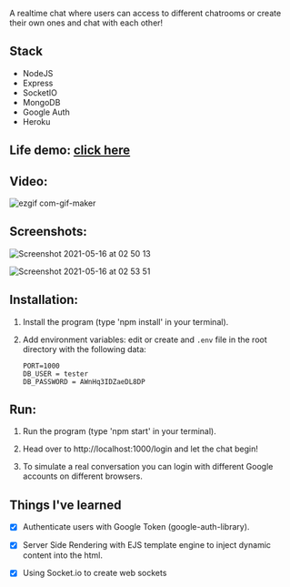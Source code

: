 

A realtime chat where users can access to different chatrooms or create their own ones and chat with each other!

## Stack
- NodeJS
- Express
- SocketIO
- MongoDB
- Google Auth
- Heroku

## Life demo: [click here](https://vast-ocean-47639.herokuapp.com/login)


## Video:

![ezgif com-gif-maker](https://user-images.githubusercontent.com/25463174/145554712-57fd5d71-ad0c-42a6-96a8-4330ffba5e76.gif)


## Screenshots:

![Screenshot 2021-05-16 at 02 50 13](https://user-images.githubusercontent.com/25463174/118382091-1725d300-b5f2-11eb-90a0-f7aa8559b267.png)

![Screenshot 2021-05-16 at 02 53 51](https://user-images.githubusercontent.com/25463174/118382084-f9586e00-b5f1-11eb-91be-396d2510036c.png)



## Installation:
1. Install the program (type 'npm install' in your terminal).

2. Add environment variables: edit or create and `.env` file in the root directory with the following data:

     ```
     PORT=1000
    DB_USER = tester
    DB_PASSWORD = AWnHq3IDZaeDL8DP
     ``` 
          
## Run:
  
1. Run the program (type 'npm start' in your terminal).

2. Head over to http://localhost:1000/login and let the chat begin!

3. To simulate a real conversation you can login with different Google accounts on different browsers.


## Things I've learned
- [x] Authenticate users with Google Token (google-auth-library).
- [x] Server Side Rendering with EJS template engine to inject dynamic content into the html.
- [x] Using Socket.io to create web sockets

